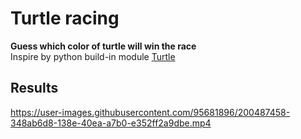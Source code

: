# Turtle racing 
**Guess which color of turtle will win the race**  
Inspire by python build-in module [Turtle](https://docs.python.org/3/library/turtle.html)
## Results
https://user-images.githubusercontent.com/95681896/200487458-348ab6d8-138e-40ea-a7b0-e352ff2a9dbe.mp4

